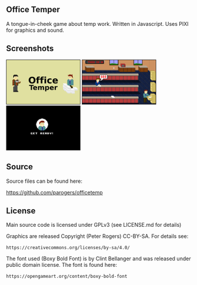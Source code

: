 Office Temper
-------------

A tongue-in-cheek game about temp work. Written in Javascript. Uses PIXI
for graphics and sound.

Screenshots
-----------

<img src="https://github.com/parogers/officetemp/raw/master/screenshots/screenshot1.png" style="width: 200px; height: auto; border: solid 1px">

<img src="https://github.com/parogers/officetemp/raw/master/screenshots/screenshot2.png" style="width: 200px; height: auto; border: solid 1px">

<img src="https://github.com/parogers/officetemp/raw/master/screenshots/screenshot3.png" style="width: 200px; height: auto; border: solid 1px">

Source
------

Source files can be found here:

<https://github.com/parogers/officetemp>

License
-------

Main source code is licensed under GPLv3 (see LICENSE.md for details)

Graphics are released Copyright (Peter Rogers) CC-BY-SA. For details see:

    https://creativecommons.org/licenses/by-sa/4.0/

The font used (Boxy Bold Font) is by Clint Bellanger and was released
under public domain license. The font is found here:

    https://opengameart.org/content/boxy-bold-font

